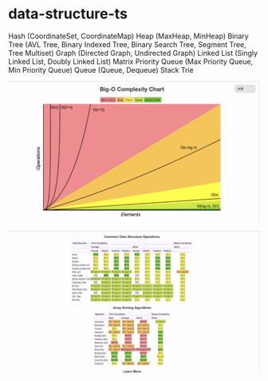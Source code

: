 # data-structure-ts
Hash (CoordinateSet, CoordinateMap) Heap (MaxHeap, MinHeap) Binary Tree (AVL Tree, Binary Indexed Tree, Binary Search Tree, Segment Tree, Tree Multiset) Graph (Directed Graph, Undirected Graph) Linked List (Singly Linked List, Doubly Linked List) Matrix Priority Queue (Max Priority Queue, Min Priority Queue) Queue (Queue, Dequeue) Stack Trie

![complexities](src/assets/complexities-diff.png)

![complexities of data structures](src/assets/data-structure-complexities.png)